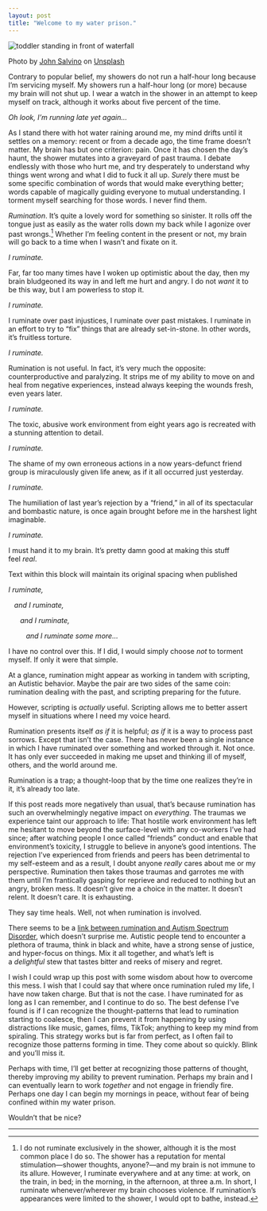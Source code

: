```yaml
---
layout: post
title: "Welcome to my water prison."
---
```


![toddler standing in front of waterfall](https://images.unsplash.com/photo-1496321636205-47c719b3bf35?q=80&w=1335&auto=format&fit=crop&ixlib=rb-4.1.0&ixid=M3wxMjA3fDB8MHxwaG90by1wYWdlfHx8fGVufDB8fHx8fA%3D%3D)
<div class="caption">Photo by <a href="https://unsplash.com/@jsalvino">John Salvino</a> on <a href="https://unsplash.com/photos/toddler-standing-in-front-of-water-formation-1PPpwrTNkJI">Unsplash</a></div>

Contrary to popular belief, my showers do not run a half-hour long because I’m servicing myself. My showers run a half-hour long (or more) because my brain will not shut up. I wear a watch in the shower in an attempt to keep myself on track, although it works about five percent of the time.

_Oh look, I’m running late yet again…_

As I stand there with hot water raining around me, my mind drifts until it settles on a memory: recent or from a decade ago, the time frame doesn’t matter. My brain has but one criterion: pain. Once it has chosen the day’s haunt, the shower mutates into a graveyard of past trauma. I debate endlessly with those who hurt me, and try desperately to understand why things went wrong and what I did to fuck it all up. _Surely_ there must be some specific combination of words that would make everything better; words capable of magically guiding everyone to mutual understanding. I torment myself searching for those words. I never find them.

_Rumination_. It’s quite a lovely word for something so sinister. It rolls off the tongue just as easily as the water rolls down my back while I agonize over past wrongs.[^1] Whether I’m feeling content in the present or not, my brain will go back to a time when I wasn’t and fixate on it.

_I ruminate._

Far, far too many times have I woken up optimistic about the day, then my brain bludgeoned its way in and left me hurt and angry. I do not _want_ it to be this way, but I am powerless to stop it.

_I ruminate._

I ruminate over past injustices, I ruminate over past mistakes. I ruminate in an effort to try to “fix” things that are already set-in-stone. In other words, it’s fruitless torture.

_I ruminate._

Rumination is not useful. In fact, it’s very much the opposite: counterproductive and paralyzing. It strips me of my ability to move on and heal from negative experiences, instead always keeping the wounds fresh, even years later.

_I ruminate._

The toxic, abusive work environment from eight years ago is recreated with a stunning attention to detail.

_I ruminate._

The shame of my own erroneous actions in a now years-defunct friend group is miraculously given life anew, as if it all occurred just yesterday.

_I ruminate._

The humiliation of last year’s rejection by a “friend,” in all of its spectacular and bombastic nature, is once again brought before me in the harshest light imaginable.

_I ruminate._

I must hand it to my brain. It’s pretty damn good at making this stuff feel _real_.

Text within this block will maintain its original spacing when published

_I ruminate,_

&nbsp;&nbsp;&nbsp;_and I ruminate,_

&nbsp;&nbsp;&nbsp;&nbsp;&nbsp;&nbsp;_and I ruminate,_

&nbsp;&nbsp;&nbsp;&nbsp;&nbsp;&nbsp;&nbsp;&nbsp;&nbsp;_and I ruminate some more..._

I have no control over this. If I did, I would simply choose _not_ to torment myself. If only it were that simple.

At a glance, rumination might appear as working in tandem with scripting, an Autistic behavior. Maybe the pair are two sides of the same coin: rumination dealing with the past, and scripting preparing for the future.

However, scripting is _actually_ useful. Scripting allows me to better assert myself in situations where I need my voice heard.

Rumination presents itself _as if_ it is helpful; _as if_ it is a way to process past sorrows. Except that isn’t the case. There has never been a single instance in which I have ruminated over something and worked through it. Not once. It has only ever succeeded in making me upset and thinking ill of myself, others, and the world around me.

Rumination is a trap; a thought-loop that by the time one realizes they’re in it, it’s already too late.

If this post reads more negatively than usual, that’s because rumination has such an overwhelmingly negative impact on _everything_. The traumas we experience taint our approach to life: That hostile work environment has left me hesitant to move beyond the surface-level with any co-workers I’ve had since; after watching people I once called “friends” conduct and enable that environment’s toxicity, I struggle to believe in anyone’s good intentions. The rejection I’ve experienced from friends and peers has been detrimental to my self-esteem and as a result, I doubt anyone _really_ cares about me or my perspective. Rumination then takes those traumas and garrotes me with them until I’m frantically gasping for reprieve and reduced to nothing but an angry, broken mess. It doesn’t give me a choice in the matter. It doesn’t relent. It doesn’t care. It is exhausting.

They say time heals. Well, not when rumination is involved.

There seems to be a [link between rumination and Autism Spectrum Disorder](https://www.ncbi.nlm.nih.gov/pmc/articles/PMC6070295/), which doesn’t surprise me. Autistic people tend to encounter a plethora of trauma, think in black and white, have a strong sense of justice, and hyper-focus on things. Mix it all together, and what’s left is a _delightful_ stew that tastes bitter and reeks of misery and regret.

I wish I could wrap up this post with some wisdom about how to overcome this mess. I wish that I could say that where once rumination ruled my life, I have now taken charge. But that is not the case. I have ruminated for as long as I can remember, and I continue to do so. The best defense I’ve found is if I can recognize the thought-patterns that lead to rumination starting to coalesce, then I can prevent it from happening by using distractions like music, games, films, TikTok; anything to keep my mind from spiraling. This strategy works but is far from perfect, as I often fail to recognize those patterns forming in time. They come about so quickly. Blink and you’ll miss it.

Perhaps with time, I’ll get better at recognizing those patterns of thought, thereby improving my ability to prevent rumination. Perhaps my brain and I can eventually learn to work _together_ and not engage in friendly fire. Perhaps one day I can begin my mornings in peace, without fear of being confined within my water prison.

Wouldn’t that be nice?
- - -
[^1]: I do not ruminate exclusively in the shower, although it is the most common place I do so. The shower has a reputation for mental stimulation—shower thoughts, anyone?—and my brain is not immune to its allure. However, I ruminate everywhere and at any time: at work, on the train, in bed; in the morning, in the afternoon, at three a.m. In short, I ruminate whenever/wherever my brain chooses violence. If rumination’s appearances were limited to the shower, I would opt to bathe, instead.
